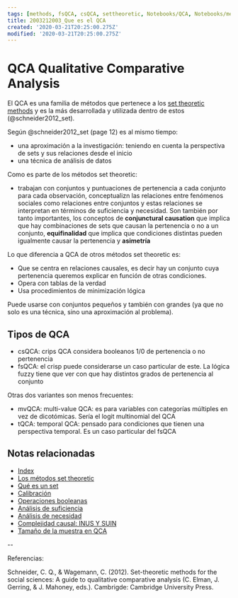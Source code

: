 ```yaml
---
tags: [methods, fsQCA, csQCA, settheoretic, Notebooks/QCA, Notebooks/methods]
title: 2003212003_Que es el QCA
created: '2020-03-21T20:25:00.275Z'
modified: '2020-03-21T20:25:00.275Z'
---
```


# QCA Qualitative Comparative Analysis 

El QCA es una familia de métodos que pertenece a los [set theoretic methods](2003212003_set_theoretic_methods.md) y es la más desarrollada y utilizada dentro de estos (@schneider2012_set). 

Según @schneider2012_set (page 12) es al mismo tiempo:

- una aproximación a la investigación: teniendo en cuenta la perspectiva de sets y sus relaciones desde el inicio
- una técnica de análisis de datos

Como es parte de los métodos set theoretic:

- trabajan con conjuntos y puntuaciones de pertenencia a cada conjunto para cada observación, conceptualizn las relaciones entre fenómenos sociales como relaciones entre conjuntos y estas relaciones se interpretan en términos de suficiencia y necesidad. Son también por tanto importantes, los conceptos de **conjunctural causation** que implica que hay combinaciones de sets que causan la pertenencia o no a un conjunto, **equifinalidad** que implica que condiciones distintas pueden igualmente causar la pertenencia y **asimetría**

Lo que diferencia a QCA de otros métodos set theoretic es:

- Que se centra en relaciones causales, es decir hay un conjunto cuya pertenencia queremos explicar en función de otras condiciones.
- Opera con tablas de la verdad
- Usa procedimientos de minimización lógica

Puede usarse con conjuntos pequeños y también con grandes (ya que no solo es una técnica, sino una aproximación al problema).

## Tipos de QCA

- csQCA: crips QCA considera booleanos 1/0 de pertenencia o no pertenencia
- fsQCA: el crisp puede considerarse un caso particular de este. La lógica fuzzy tiene que ver con que hay distintos grados de pertenencia al conjunto

Otras dos variantes son menos frecuentes:

- mvQCA: multi-value QCA: es para variables con categorías múltiples en vez de dicotómicas. Sería el logit multinomial del QCA
- tQCA: temporal QCA: pensado para condiciones que tienen una perspectiva temporal. Es un caso particular del fsQCA

## Notas relacionadas

- [Index](_2003101705_index.md)
- [Los métodos set theoretic](2003212003_set_theoretic_methods.md)
- [Qué es un set](2003221713_setdefinition_qca.md)
- [Calibración](2003221733_calibracion_sets.md)
- [Operaciones booleanas](2003231138_operaciones_boleanas.md)
- [Análisis de suficiencia](2003241628_analisissuficiencia_qca.md)
- [Análisis de necesidad](2003241901_condicionnecesidadqca.md)
- [Complejidad causal: INUS Y SUIN](2003250705_causalcomplexity.md)
- [Tamaño de la muestra en QCA](2003250723_tamanomuestraenQCA.md)

--

Referencias:

Schneider, C. Q., & Wagemann, C. (2012). Set-theoretic methods for the social sciences: A guide to qualitative comparative analysis (C. Elman, J. Gerring, & J. Mahoney, eds.). Cambrigde: Cambridge University Press.